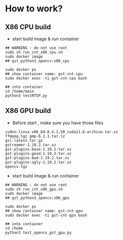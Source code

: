 # How to work?

## X86 CPU build
* start build image & run container
```
## WARNING : do not use root
sudo sh run_cnt_x86_cpu.sh
sudo docker image
## gst_python3_opencv:x86_cpu

sudo docker ps
## show container name: gst-cnt-cpu
sudo docker exec -ti gst-cnt-cpu bash

## into container
cd /home/main
python3 testRTSP.py
```
## X86 GPU build
* Before start , make sure you have those files
```
cudnn-linux-x86_64-8.4.1.50_cuda11.6-archive.tar.xz
ffmpeg.tgz gmp-6.2.1.tar.lz
gsl-latest.tar.gz
gstreamer-1.19.2.tar.xz
gst-plugins-base-1.19.2.tar.xz
gst-plugins-good-1.19.2.tar.xz
gst-plugins-bad-1.19.2.tar.xz
gst-plugins-ugly-1.19.2.tar.xz
opencv.tgz
```
* start build image & run container
```
## WARNING : do not use root
sudo sh run_cnt_x86_gpu.sh
sudo docker image
## gst_python3_opencv:x86_gpu

sudo docker ps
## show container name: gst-cnt-gpu
sudo docker exec -ti gst-cnt-gpu bash

## into container
cd /home
python3 test_opencv_gst_gpu.py
```
